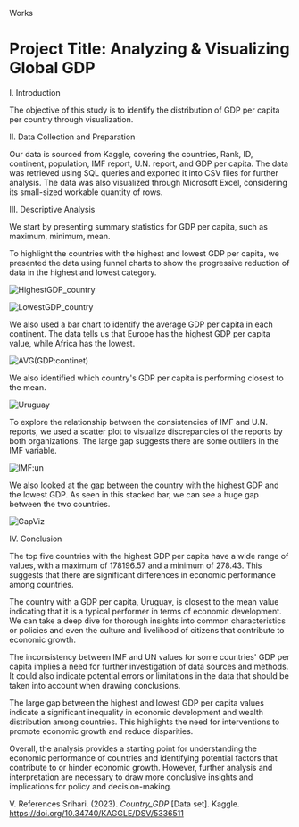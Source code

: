 Works

# Project Title: Analyzing & Visualizing Global GDP

I. Introduction 

The objective of this study is to identify the distribution of GDP per capita per country through visualization.

II. Data Collection and Preparation

Our data is sourced from Kaggle, covering the countries, Rank, ID, continent, population, IMF report, U.N. report, and GDP per capita.
The data was retrieved using SQL queries and exported it into CSV files for further analysis. 
The data was also visualized through Microsoft Excel, considering its small-sized workable quantity of rows.

III. Descriptive Analysis

We start by presenting summary statistics for GDP per capita, such as maximum, minimum, mean.

To highlight the countries with the highest and lowest GDP per capita, we presented the data using funnel charts to show the progressive reduction of data in the highest and lowest category.

![HighestGDP_country](https://user-images.githubusercontent.com/132285025/235494048-4a5a8e44-bc41-4820-9fe8-a715b817d4fe.png)

![LowestGDP_country](https://user-images.githubusercontent.com/132285025/235494960-f1c01746-f590-41da-915b-ea3e7195b523.png)

We also used a bar chart to identify the average GDP per capita in each continent. The data tells us that Europe has the highest GDP per capita value, while Africa has the lowest. 

![AVG(GDP:continet)](https://user-images.githubusercontent.com/132285025/235496164-0c13915f-2a2c-4ffb-913d-be0619e909e3.png)

We also identified which country's GDP per capita is performing closest to the mean. 

![Uruguay](https://user-images.githubusercontent.com/132285025/235496638-ed158e0e-176b-435c-b6de-4bdd529a03d7.png)

To explore the relationship between the consistencies of IMF and U.N. reports, we used a scatter plot to visualize discrepancies of the reports by both organizations. The large gap suggests there are some outliers in the IMF variable.

![IMF:un](https://user-images.githubusercontent.com/132285025/235499658-ee4d9a01-8356-4210-afb7-cb49de574b03.png)

We also looked at the gap between the country with the highest GDP and the lowest GDP. As seen in this stacked bar, we can see a huge gap between the two countries. 

![GapViz](https://user-images.githubusercontent.com/132285025/235503518-5f1a7b8d-aec1-42bc-86b5-223418c32a6b.png)

IV. Conclusion

The top five countries with the highest GDP per capita have a wide range of values, with a maximum of 178196.57 and a minimum of 278.43. This suggests that there are significant differences in economic performance among countries.

The country with a GDP per capita, Uruguay, is closest to the mean value indicating that it is a typical performer in terms of economic development. We can take a deep dive for thorough insights into common characteristics or policies and even the culture and livelihood of citizens that contribute to economic growth.

The inconsistency between IMF and UN values for some countries' GDP per capita implies a need for further investigation of data sources and methods. It could also indicate potential errors or limitations in the data that should be taken into account when drawing conclusions.

The large gap between the highest and lowest GDP per capita values indicate a significant inequality in economic development and wealth distribution among countries. This highlights the need for interventions to promote economic growth and reduce disparities.

Overall, the analysis provides a starting point for understanding the economic performance of countries and identifying potential factors that contribute to or hinder economic growth. However, further analysis and interpretation are necessary to draw more conclusive insights and implications for policy and decision-making.

V. References
Srihari. (2023). <i>Country_GDP</i> [Data set]. Kaggle. https://doi.org/10.34740/KAGGLE/DSV/5336511

